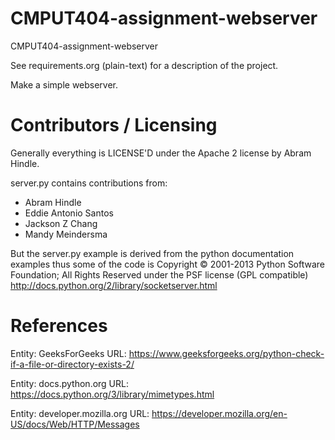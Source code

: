 CMPUT404-assignment-webserver
=============================

CMPUT404-assignment-webserver

See requirements.org (plain-text) for a description of the project.

Make a simple webserver.

Contributors / Licensing
========================

Generally everything is LICENSE'D under the Apache 2 license by Abram Hindle.

server.py contains contributions from:

* Abram Hindle
* Eddie Antonio Santos
* Jackson Z Chang
* Mandy Meindersma 

But the server.py example is derived from the python documentation
examples thus some of the code is Copyright © 2001-2013 Python
Software Foundation; All Rights Reserved under the PSF license (GPL
compatible) http://docs.python.org/2/library/socketserver.html

References
==========

Entity: GeeksForGeeks
URL: https://www.geeksforgeeks.org/python-check-if-a-file-or-directory-exists-2/

Entity: docs.python.org
URL: https://docs.python.org/3/library/mimetypes.html

Entity: developer.mozilla.org
URL: https://developer.mozilla.org/en-US/docs/Web/HTTP/Messages